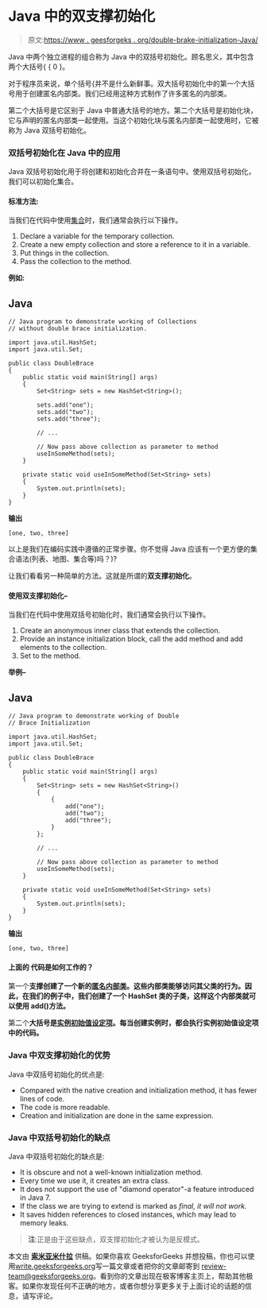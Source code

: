 # Java 中的双支撑初始化

> 原文:[https://www . geesforgeks . org/double-brake-initialization-Java/](https://www.geeksforgeeks.org/double-brace-initialization-java/)

Java 中两个独立进程的组合称为 Java 中的双括号初始化。顾名思义，其中包含两个大括号{ { 0 }。

对于程序员来说，单个括号{并不是什么新鲜事。双大括号初始化中的第一个大括号用于创建匿名内部类。我们已经用这种方式制作了许多匿名的内部类。

第二个大括号是它区别于 Java 中普通大括号的地方。第二个大括号是初始化块，它与声明的匿名内部类一起使用。当这个初始化块与匿名内部类一起使用时，它被称为 Java 双括号初始化。

### 双括号初始化在 Java 中的应用

Java 双括号初始化用于将创建和初始化合并在一条语句中。使用双括号初始化，我们可以初始化集合。

#### 标准方法:

当我们在代码中使用[集合](https://www.geeksforgeeks.org/collections-in-java-2/)时，我们通常会执行以下操作。

1.  Declare a variable for the temporary collection.
2.  Create a new empty collection and store a reference to it in a variable.
3.  Put things in the collection.
4.  Pass the collection to the method.

**例如:**

## Java

```
// Java program to demonstrate working of Collections
// without double brace initialization.

import java.util.HashSet;
import java.util.Set;

public class DoubleBrace
{
    public static void main(String[] args)
    {
        Set<String> sets = new HashSet<String>();

        sets.add("one");
        sets.add("two");
        sets.add("three");

        // ...

        // Now pass above collection as parameter to method
        useInSomeMethod(sets);
    }

    private static void useInSomeMethod(Set<String> sets)
    {
        System.out.println(sets);
    }
}
```

**输出**

```
[one, two, three]
```

以上是我们在编码实践中遵循的正常步骤。你不觉得 Java 应该有一个更方便的集合语法(列表、地图、集合等)吗？)?

让我们看看另一种简单的方法。这就是所谓的**双支撑初始化**。

#### 使用双支撑初始化–

当我们在代码中使用双括号初始化时，我们通常会执行以下操作。

1.  Create an anonymous inner class that extends the collection.
2.  Provide an instance initialization block, call the add method and add elements to the collection.
3.  Set to the method.

**举例–**

## Java

```
// Java program to demonstrate working of Double
// Brace Initialization

import java.util.HashSet;
import java.util.Set;

public class DoubleBrace
{
    public static void main(String[] args)
    {
        Set<String> sets = new HashSet<String>()
        {
            {
                add("one");
                add("two");
                add("three");
            }
        };

        // ...

        // Now pass above collection as parameter to method
        useInSomeMethod(sets);
    }

    private static void useInSomeMethod(Set<String> sets)
    {
        System.out.println(sets);
    }
}
```

**输出**

```
[one, two, three]
```

#### **上面的** **代码是如何工作的？**

第一个**支撑创建了一个新的[匿名内部类](https://www.geeksforgeeks.org/anonymous-inner-class-java/)。这些内部类能够访问其父类的行为。因此，在我们的例子中，我们创建了一个 HashSet 类的子类，这样这个内部类就可以使用 add()方法。**

第二个**大括号是[实例初始值设定项](https://www.geeksforgeeks.org/g-fact-26-the-initializer-block-in-java/)。每当创建实例时，都会执行实例初始值设定项中的代码。**

### Java 中双支撑初始化的优势

Java 中双括号初始化的优点是:

*   Compared with the native creation and initialization method, it has fewer lines of code.
*   The code is more readable.
*   Creation and initialization are done in the same expression.

### Java 中双括号初始化的缺点

Java 中双括号初始化的缺点是:

*   It is obscure and not a well-known initialization method.
*   Every time we use it, it creates an extra class.
*   It does not support the use of "diamond operator"-a feature introduced in Java 7.
*   If the class we are trying to extend is marked as *final, it will not work.*
*   It saves hidden references to closed instances, which may lead to memory leaks.

> **注**:正是由于这些缺点，双支撑初始化才被认为是反模式。

本文由 [**索米亚米什拉**](https://www.facebook.com/profile.php?id=100009911175839) 供稿。如果你喜欢 GeeksforGeeks 并想投稿，你也可以使用[write.geeksforgeeks.org](https://write.geeksforgeeks.org)写一篇文章或者把你的文章邮寄到 review-team@geeksforgeeks.org。看到你的文章出现在极客博客主页上，帮助其他极客。如果你发现任何不正确的地方，或者你想分享更多关于上面讨论的话题的信息，请写评论。